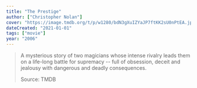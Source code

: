 ```yaml
---
title: "The Prestige"
author: ["Christopher Nolan"]
cover: "https://image.tmdb.org/t/p/w1280/bdN3gXuIZYaJP7ftKK2sU0nPtEA.jpg"
dateCreated: "2021-01-01"
tags: ["movie"]
year: "2006"
---
```


> A mysterious story of two magicians whose intense rivalry leads them on a life-long battle for supremacy -- full of obsession, deceit and jealousy with dangerous and deadly consequences.
>
> Source: TMDB
